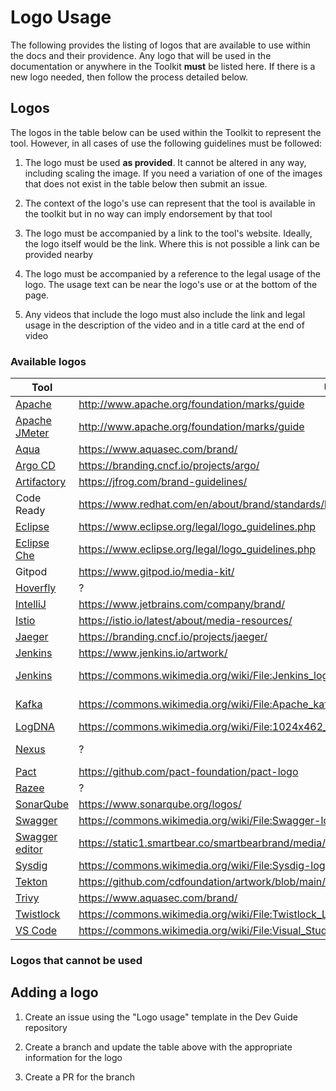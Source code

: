 # Logo Usage

The following provides the listing of logos that are available to use within the docs and their
providence. Any logo that will be used in the documentation or anywhere in the Toolkit **must** be listed
here. If there is a new logo needed, then follow the process detailed below.

## Logos

The logos in the table below can be used within the Toolkit to represent the tool. However, in all cases of use the following guidelines must be followed:

1. The logo must be used **as provided**. It cannot be altered in any way, including scaling the image. If you need a variation of one of the images that does not exist in the table below then submit an issue.

2. The context of the logo's use can represent that the tool is available in the toolkit but in no way can imply endorsement by that tool

3. The logo must be accompanied by a link to the tool's website. Ideally, the logo itself would be the link. Where this is not possible a link can be provided nearby

4. The logo must be accompanied by a reference to the legal usage of the logo. The usage text can be near the logo's use or at the bottom of the page.

5. Any videos that include the logo must also include the link and legal usage in the description of the video and in a title card at the end of video

### Available logos

| Tool                               | Usage                                                                           | Source                                                                                      |
|------------------------------------|---------------------------------------------------------------------------------|---------------------------------------------------------------------------------------------|
| [Apache](./apache)                 | http://www.apache.org/foundation/marks/guide                                    | http://www.apache.org/foundation/press/kit/feather.png                                      |
| [Apache JMeter](./apache-jmeter)   | http://www.apache.org/foundation/marks/guide                                    | https://jmeter.apache.org/images/logo.svg                                                   |
| [Aqua](./aqua)                     | https://www.aquasec.com/brand/                                                  | https://f.hubspotusercontent40.net/hubfs/1665891/2020_Aqua_Logo_Assets_DIGITAL.zip          |
| [Argo CD](./argocd)                | https://branding.cncf.io/projects/argo/                                         | https://branding.cncf.io/img/projects/argo/icon/color/argo-icon-color.png                   |
| [Artifactory](./artifactory)       | https://jfrog.com/brand-guidelines/                                             | https://drive.google.com/open?id=13n59MuOz84GPH1geugCa7xiQVybdvvFs                          |
| Code Ready                         | https://www.redhat.com/en/about/brand/standards/logo                            |  |
| [Eclipse](./eclipse)               | https://www.eclipse.org/legal/logo_guidelines.php                               | https://www.eclipse.org/artwork/images/v2/logo-800x188.png                                  |
| [Eclipse Che](./eclipse-che)       | https://www.eclipse.org/legal/logo_guidelines.php                               | https://raw.githubusercontent.com/eclipse/che/assets/eclipseche.png                         |
| Gitpod                             | https://www.gitpod.io/media-kit/                                                | https://www.gitpod.io/media-kit/                                                            |
| [Hoverfly](./hoverfly)             | ?                                                                               | https://github.com/SpectoLabs/hoverfly/blob/master/hoverfly_logo.png                        |
| [IntelliJ](./intellij)             | https://www.jetbrains.com/company/brand/                                        | https://www.jetbrains.com/company/brand/logos/                                              |
| [Istio](./istio)                   | https://istio.io/latest/about/media-resources/                                  | https://istio.io/latest/img/istio-whitelogo-bluebackground-framed.svg                       |
| [Jaeger](./jaeger)                 | https://branding.cncf.io/projects/jaeger/                                       | https://branding.cncf.io/img/projects/jaeger/icon/color/jaeger-icon-color.png               |
| [Jenkins](./jenkins)               | https://www.jenkins.io/artwork/                                                 | https://www.jenkins.io/images/logos/jenkins/jenkins.png                                     |
| [Jenkins](./jenkins)               | https://commons.wikimedia.org/wiki/File:Jenkins_logo_with_title.svg             | https://upload.wikimedia.org/wikipedia/commons/thumb/e/e3/Jenkins_logo_with_title.svg/1598px-Jenkins_logo_with_title.svg.png |
| [Kafka](./kafka)                   | https://commons.wikimedia.org/wiki/File:Apache_kafka.svg                        | https://upload.wikimedia.org/wikipedia/commons/thumb/0/05/Apache_kafka.svg/308px-Apache_kafka.svg.png |
| [LogDNA](./logdna)                 | https://commons.wikimedia.org/wiki/File:1024x462_logdna_logo_2.0-fullcolour.png | https://upload.wikimedia.org/wikipedia/commons/6/67/1024x462_logdna_logo_2.0-fullcolour.png |
| [Nexus](./nexus)                   | ?                                                                               | https://www.sonatype.com/hs-fs/hubfs/2019%20Product%20logo/Repo/NexusRepo_Icon@3x.png?width=300&name=NexusRepo_Icon@3x.png |
| [Pact](./pact)                     | https://github.com/pact-foundation/pact-logo                                    | https://github.com/pact-foundation/pact-logo/blob/master/media/link-black.png?raw=true      |
| [Razee](./razee)                   | ?                                                                               | https://raw.githubusercontent.com/razee-io/Razee/master/images/razee_icon.png               |
| [SonarQube](./sonarqube)           | https://www.sonarqube.org/logos/                                                | https://www.sonarqube.org/logos/download/SonarQube.zip                                      |
| [Swagger](./swagger)               | https://commons.wikimedia.org/wiki/File:Swagger-logo.png                        | https://upload.wikimedia.org/wikipedia/commons/a/ab/Swagger-logo.png                        |
| [Swagger editor](./swagger-editor) | https://static1.smartbear.co/smartbearbrand/media/images/media%20kit/smartbear_logoguidelines_2018.pdf | https://github.com/swagger-api/swagger.io/blob/wordpress/images/assets/SWE-logo-clr.png |
| [Sysdig](./sysdig)                 | https://commons.wikimedia.org/wiki/File:Sysdig-logo.svg                         | https://upload.wikimedia.org/wikipedia/commons/8/8f/Sysdig-logo.svg                         |
| [Tekton](./tekton)                 | https://github.com/cdfoundation/artwork/blob/main/tekton/usage_guidelines.md    | https://github.com/cdfoundation/artwork/tree/master/tekton                                  |
| [Trivy](./trivy)                   | https://www.aquasec.com/brand/                                                  | https://cdn2.hubspot.net/hubfs/1665891/Brand/Aqua%20Open%20Source%20Software%20Logos.zip    |
| [Twistlock](./twistlock)           | https://commons.wikimedia.org/wiki/File:Twistlock_Logo.png                      | https://upload.wikimedia.org/wikipedia/commons/8/89/Twistlock_Logo.png                      |
| [VS Code](./vscode)                | https://commons.wikimedia.org/wiki/File:Visual_Studio_Code_1.35_icon.svg        | https://upload.wikimedia.org/wikipedia/commons/9/9a/Visual_Studio_Code_1.35_icon.svg        |

### Logos that cannot be used

## Adding a logo

1. Create an issue using the "Logo usage" template in the Dev Guide repository

2. Create a branch and update the table above with the appropriate information for the logo

3. Create a PR for the branch